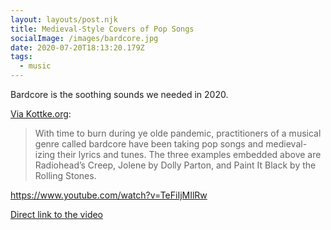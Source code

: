 ```yaml
---
layout: layouts/post.njk
title: Medieval-Style Covers of Pop Songs
socialImage: /images/bardcore.jpg
date: 2020-07-20T18:13:20.179Z
tags:
  - music
---
```

Bardcore is the soothing sounds we needed in 2020.

[Via Kottke.org](https://kottke.org/20/07/bardcore-medieval-style-covers-of-pop-songs):

> With time to burn during ye olde pandemic, practitioners of a musical genre called bardcore have been taking pop songs and medieval-izing their lyrics and tunes. The three examples embedded above are Radiohead’s Creep, Jolene by Dolly Parton, and Paint It Black by the Rolling Stones.


https://www.youtube.com/watch?v=TeFiIjMIlRw

[Direct link to the video](https://www.youtube.com/watch?v=TeFiIjMIlRw)